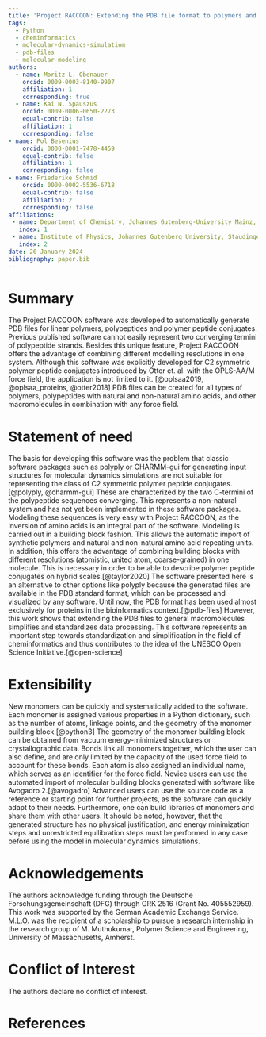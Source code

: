 ```yaml
---
title: 'Project RACCOON: Extending the PDB file format to polymers and polymer peptide conjugates'
tags:
  - Python
  - cheminformatics
  - molecular-dynamics-simulatiom
  - pdb-files
  - molecular-modeling
authors:
  - name: Moritz L. Obenauer
    orcid: 0009-0003-8140-9907
    affiliation: 1 
    corresponding: true 
  - name: Kai N. Spauszus
    orcid: 0009-0006-0650-2273
    equal-contrib: false
    affiliation: 1 
    corresponding: false 
- name: Pol Besenius
    orcid: 0000-0001-7478-4459
    equal-contrib: false
    affiliation: 1 
    corresponding: false
- name: Friederike Schmid
    orcid: 0000-0002-5536-6718
    equal-contrib: false
    affiliation: 2 
    corresponding: false  
affiliations:
 - name: Department of Chemistry, Johannes Gutenberg-University Mainz, Duesbergweg 10-14, D-55128 Mainz, Germany
   index: 1
 - name: Institute of Physics, Johannes Gutenberg University, Staudingerweg 9, 55128 Mainz, Germany
   index: 2
date: 20 January 2024
bibliography: paper.bib
---
```


# Summary

The Project RACCOON software was developed to automatically generate PDB files for linear polymers, polypeptides and polymer peptide conjugates. Previous published software cannot easily represent two converging termini of polypeptide strands. Besides this unique feature, Project RACCOON offers the advantage of combining different modelling resolutions in one system. Although this software was explicitly developed for C2 symmetric polymer peptide conjugates introduced by Otter et. al. with the OPLS-AA/M force field, the application is not limited to it. [@oplsaa2019, @oplsaa_proteins, @otter2018] PDB files can be created for all types of polymers, polypeptides with natural and non-natural amino acids, and other macromolecules in combination with any force field.

# Statement of need

The basis for developing this software was the problem that classic software packages such as polyply or CHARMM-gui for generating input structures for molecular dynamics simulations are not suitable for representing the class of C2 symmetric polymer peptide conjugates.[@polyply, @charmm-gui] These are characterized by the two C-termini of the polypeptide sequences converging. This represents a non-natural system and has not yet been implemented in these software packages. Modeling these sequences is very easy with Project RACCOON, as the inversion of amino acids is an integral part of the software.
Modeling is carried out in a building block fashion. This allows the automatic import of synthetic polymers and natural and non-natural amino acid repeating units. In addition, this offers the advantage of combining building blocks with different resolutions (atomistic, united atom, coarse-grained) in one molecule. This is necessary in order to be able to describe polymer peptide conjugates on hybrid scales.[@taylor2020]
The software presented here is an alternative to other options like polyply because the generated files are available in the PDB standard format, which can be processed and visualized by any software. Until now, the PDB format has been used almost exclusively for proteins in the bioinformatics context.[@pdb-files] However, this work shows that extending the PDB files to general macromolecules simplifies and standardizes data processing. This software represents an important step towards standardization and simplification in the field of cheminformatics and thus contributes to the idea of the UNESCO Open Science Initiative.[@open-science]

# Extensibility

New monomers can be quickly and systematically added to the software. Each monomer is assigned various properties in a Python dictionary, such as the number of atoms, linkage points, and the geometry of the monomer building block.[@python3] The geometry of the monomer building block can be obtained from vacuum energy-minimized structures or crystallographic data. Bonds link all monomers together, which the user can also define, and are only limited by the capacity of the used force field to account for these bonds. Each atom is also assigned an individual name, which serves as an identifier for the force field.
Novice users can use the automated import of molecular building blocks generated with software like Avogadro 2.[@avogadro] Advanced users can use the source code as a reference or starting point for further projects, as the software can quickly adapt to their needs. Furthermore, one can build libraries of monomers and share them with other users.
It should be noted, however, that the generated structure has no physical justification, and energy minimization steps and unrestricted equilibration steps must be performed in any case before using the model in molecular dynamics simulations.

# Acknowledgements

The authors acknowledge funding through the Deutsche Forschungsgemeinschaft (DFG) through GRK 2516 (Grant No. 405552959). This work was supported by the German Academic Exchange Service. M.L.O. was the recipient of a scholarship to pursue a research internship in the research group of M. Muthukumar, Polymer Science and Engineering, University of Massachusetts, Amherst. 

# Conflict of Interest

The authors declare no conflict of interest.

# References
